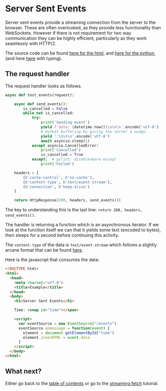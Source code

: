 # Server Sent Events

Server sent events provide a streaming connection from the server to the
browser. These are often overlooked, as they provide less functionality than
WebSockets. However if there is not requirement for two way communication
they can be highly efficient, particularly as they work seamlessly with
HTTP/2.

The source code can be found
[here for the html](../examples/server_sent_events.html),
and [here for the python](../examples/server_sent_events_nt.py),
(and here [here](../examples/server_sent_events.py) with typing).

## The request handler

The request handler looks as follows.

```python
async def test_events(request):

    async def send_events():
        is_cancelled = False
        while not is_cancelled:
            try:
                print('Sending event')
                yield f'data: {datetime.now()}\n\n\n'.encode('utf-8')
                # Defeat buffering by giving the server a nudge.
                yield ':\n\n\n'.encode('utf-8')
                await asyncio.sleep(1)
            except asyncio.CancelledError:
                print('Cancelled')
                is_cancelled = True
            except:  # pylint: disable=bare-except
                print('Failed')

    headers = [
        (b'cache-control', b'no-cache'),
        (b'content-type', b'text/event-stream'),
        (b'connection', b'keep-alive')
    ]

    return HttpResponse(200, headers, send_events())
```

The key to understanding this is the last line:
`return 200, headers, send_events()`.

The handler is returning a function which is an asynchronous iterator. If we
look at the function itself we can that it yields some text (encoded to bytes),
then sleeps for a second before continuing this activity.

The `content-type` of the data is `text/event-stream` which follows a slightly
arcane format that can be found [here](https://developer.mozilla.org/en-US/docs/Web/API/Server-sent_events/Using_server-sent_events#Event_stream_format).

Here is the javascript that consumes the data:

```html
<!DOCTYPE html>
<html>
  <head>
    <meta charset="utf-8">
    <title>Example</title>
  </head>
  <body>
    <h1>Server Sent Events</h1>

    Time: <snap id="time"></span>

    <script>
      var eventSource = new EventSource("/events")
      eventSource.onmessage = function(event) {
        element = document.getElementById("time")
        element.innerHTML = event.data
      }
    </script>
  </body>
</html>
```

## What next?

Either go back to the [table of contents](index.md) or go
to the [streaming fetch](streaming-fetch.md) tutorial.
